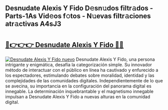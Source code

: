 ## Desnudate Alexis Y Fido D𝚎sn𝚞dos filtr𝚊dos - Parts-1As Vid𝚎os f𝚘tos - N𝚞evas filtr𝚊ciones atr𝚊ctivas A4sJ3

# <h2><a href="http://mb1yoo.tromn.icu/?c=Desnudate+Alexis+Y+Fido">🔗👉👉👉 Desnudate Alexis Y Fido 🔗🔗</a></h2>

[![Desnudate Alexis Y Fido nuevo](https://i.imgur.com/pEAQMta.gif)](http://mb1yoo.tromn.icu/?c=Desnudate+Alexis+Y+Fido)
Desnudate Alexis Y Fido, una persona intrigante y enigmática, desafía la categorización simple. Su innovador método de interactuar con el público en línea ha cautivado y enfurecido a los espectadores, estimulando debates sobre moralidad, identidad y las complejidades de las comunidades digitales. Independientemente de lo que se avecina, su importancia en la configuración del panorama digital es innegable. La determinación inquebrantable y el magnetismo innegable impulsan a Desnudate Alexis Y Fido a nuevas alturas en la comunidad digital.
